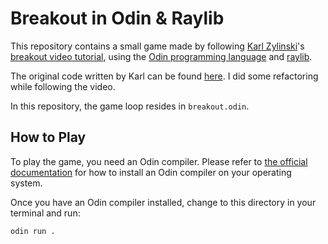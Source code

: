 # Breakout in Odin & Raylib

This repository contains a small game made by following
[Karl Zylinski](https://zylinski.se/)'s
[breakout video tutorial](https://www.youtube.com/watch?v=vfgZOEvO0kM),
using the [Odin programming language](https://odin-lang.org/) and
[raylib](https://www.raylib.com/).

The original code written by Karl can be found [here](https://www.youtube.com/redirect?event=video_description&redir_token=QUFFLUhqa2NuQ1hCODZ4NTBwUm1CN01xUTdGbHJDYTRfUXxBQ3Jtc0tsMW1obk4xTjRsTzJKWVJ6N0VlNXltbU1SS2ZLQWFsOEVSY2VIY3VScHg0YjlVaXFKN05lQ1I2SEl3OU13S3lHU05mRTY2NDFvSUFURjJKMVFSMGU1ZTQ1SG9TcDFodkJVTjFpUlZ3VVktajE4NG1xRQ&q=https%3A%2F%2Fgithub.com%2Fkarl-zylinski%2Fbreakout%2Fblob%2Fmain%2Fbreakout.odin&v=vfgZOEvO0kM).
I did some refactoring while following the video.

In this repository, the game loop resides in `breakout.odin`.

## How to Play

To play the game, you need an Odin compiler. Please refer to [the official documentation](https://odin-lang.org/docs/install/)
for how to install an Odin compiler on your operating system.

Once you have an Odin compiler installed, change to this directory in your terminal and run:

```
odin run .
```
